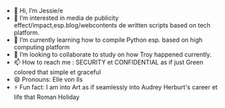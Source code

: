 - 👋 Hi, I’m Jessie/e
- 👀 I’m interested in media de publicity effect/impact,esp.blog/webcontents de written scripts based on tech platform.
- 🌱 I’m currently learning how to compile Python esp. based on high computing platform
- 💞️ I’m looking to collaborate to study on how Troy happened currently.
- 📫 How to reach me : SECURITY et CONFIDENTIAL as if just Green colored that simple et graceful
- 😄 Pronouns: Elle von Ils
- ⚡ Fun fact: I am into Art as if seamlessly into Audrey Herburt's career et life that Roman Holiday

<!---
cjie33311001/cjie33311001 is a ✨ special ✨ repository because its `README.md` (this file) appears on your GitHub profile.
You can click the Preview link to take a look at your changes.
--->
